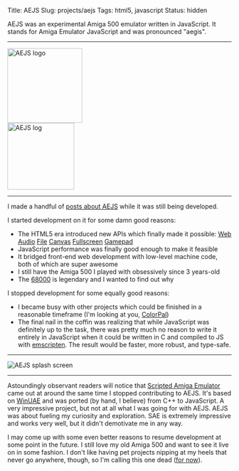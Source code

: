Title: AEJS
Slug: projects/aejs
Tags: html5, javascript
Status: hidden

AEJS was an experimental Amiga 500 emulator written in JavaScript.  It stands
for Amiga Emulator JavaScript and was pronounced "aegis".

-------------------------------------------------------------------------------

<div class="row">
    <div class="col-xs-12 col-sm-6">
        <img style="height: 168px" src="{filename}/static/projects/aejs/icon_aejs.png" title="AEJS logo" alt="AEJS logo" />
    </div>
    <div class="col-xs-12 col-sm-6">
        <img style="height: 150px" src="{filename}/static/projects/aejs/log.png" title="AEJS log" alt="AEJS log" />
    </div>
</div>

-------------------------------------------------------------------------------

I made a handful of [posts about AEJS][12] while it was still being developed.

I started development on it for some damn good reasons:

 - The HTML5 era introduced new APIs which finally made it possible: [Web
   Audio][1] [File][2] [Canvas][3] [Fullscreen][4] [Gamepad][5]
 - JavaScript performance was finally good enough to make it feasible
 - It bridged front-end web development with low-level machine code, both of
   which are super awesome
 - I still have the Amiga 500 I played with obsessively since 3 years-old
 - The [68000][6] is legendary and I wanted to find out why

I stopped development for some equally good reasons:

 - I became busy with other projects which could be finished in a reasonable
   timeframe (I'm looking at you, [ColorPal][7])
 - The final nail in the coffin was realizing that while JavaScript was
   definitely up to the task, there was pretty much no reason to write it
   entirely in JavaScript when it could be written in C and compiled to JS with
   [emscripten][10].  The result would be faster, more robust, and type-safe.

-------------------------------------------------------------------------------

<div class="row">
    <div class="text-center col-xs-12 col-sm-6">
        <img src="{filename}/static/projects/aejs/splash.png" title="AEJS splash screen" alt="AEJS splash screen" />
    </div>
</div>

-------------------------------------------------------------------------------

Astoundingly observant readers will notice that [Scripted Amiga Emulator][8]
came out at around the same time I stopped contributing to AEJS.  It's based on
[WinUAE][9] and was ported (by hand, I believe) from C++ to JavaScript.  A very
impressive project, but not at all what I was going for with AEJS.  AEJS was
about fueling my curiosity and exploration.  SAE is extremely impressive and
works very well, but it didn't demotivate me in any way.

I may come up with some even better reasons to resume development at some point
in the future.  I still love my old Amiga 500 and want to see it live on in
some fashion.  I don't like having pet projects nipping at my heels that never
go anywhere, though, so I'm calling this one dead ([for now][11]).

[1]: http://www.w3.org/TR/webaudio/ "Web Audio API"
[2]: http://www.w3.org/TR/FileAPI/ "File API"
[3]: http://www.w3.org/TR/2dcontext/ "Canvas 2D context"
[4]: http://www.w3.org/TR/fullscreen/ "Fullscreen API"
[5]: http://www.w3.org/TR/gamepad/ "Gamepad API"
[6]: https://en.wikipedia.org/wiki/Motorola_68000 "Motorola 68000"
[7]: http://colorpal.org/ "ColorPal"
[8]: https://github.com/naTmeg/ScriptedAmigaEmulator "ScriptedAmigaEmulator"
[9]: https://github.com/tonioni/WinUAE "WinUAE"
[10]: http://emscripten.org "emscripten"
[11]: https://github.com/mwcz/AEJS/ "AEJS on GitHub"
[12]: /tag/aejs/ "Posts about AEJS"
